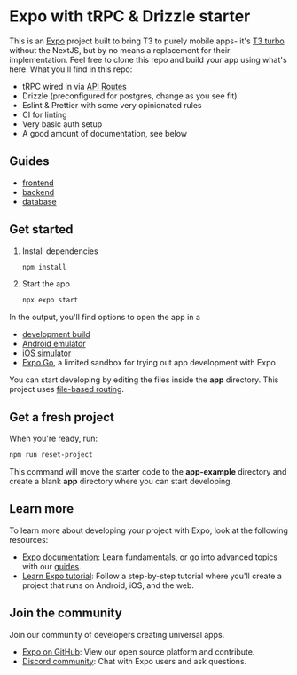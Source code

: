 # Expo with tRPC & Drizzle starter

This is an [Expo](https://expo.dev) project built to bring T3 to purely mobile
apps- it's [T3 turbo](https://github.com/t3-oss/create-t3-turbo) without the
NextJS, but by no means a replacement for their implementation. Feel free to
clone this repo and build your app using what's here. What you'll find in this
repo:

- tRPC wired in via
  [API Routes](https://docs.expo.dev/router/reference/api-routes/)
- Drizzle (preconfigured for postgres, change as you see fit)
- Eslint & Prettier with some very opinionated rules
- CI for linting
- Very basic auth setup
- A good amount of documentation, see below

## Guides

- [frontend](https://github.com/BlueBridge-Alliance/BlueBridge-Alliance-App/blob/main/.github/guides/frontend.md)
- [backend](https://github.com/BlueBridge-Alliance/BlueBridge-Alliance-App/blob/main/server/guide.md)
- [database](https://github.com/BlueBridge-Alliance/BlueBridge-Alliance-App/blob/main/db/guide.md)

## Get started

1. Install dependencies

   ```bash
   npm install
   ```

2. Start the app

   ```bash
   npx expo start
   ```

In the output, you'll find options to open the app in a

- [development build](https://docs.expo.dev/develop/development-builds/introduction/)
- [Android emulator](https://docs.expo.dev/workflow/android-studio-emulator/)
- [iOS simulator](https://docs.expo.dev/workflow/ios-simulator/)
- [Expo Go](https://expo.dev/go), a limited sandbox for trying out app
  development with Expo

You can start developing by editing the files inside the **app** directory. This
project uses [file-based routing](https://docs.expo.dev/router/introduction).

## Get a fresh project

When you're ready, run:

```bash
npm run reset-project
```

This command will move the starter code to the **app-example** directory and
create a blank **app** directory where you can start developing.

## Learn more

To learn more about developing your project with Expo, look at the following
resources:

- [Expo documentation](https://docs.expo.dev/): Learn fundamentals, or go into
  advanced topics with our [guides](https://docs.expo.dev/guides).
- [Learn Expo tutorial](https://docs.expo.dev/tutorial/introduction/): Follow a
  step-by-step tutorial where you'll create a project that runs on Android, iOS,
  and the web.

## Join the community

Join our community of developers creating universal apps.

- [Expo on GitHub](https://github.com/expo/expo): View our open source platform
  and contribute.
- [Discord community](https://chat.expo.dev): Chat with Expo users and ask
  questions.
